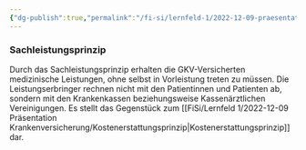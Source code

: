 ```yaml
---
{"dg-publish":true,"permalink":"/fi-si/lernfeld-1/2022-12-09-praesentation-krankenversicherung/sachleistungsprinzip/"}
---
```



### Sachleistungsprinzip

Durch das Sachleistungsprinzip erhalten die GKV-Versicherten medizinische Leistungen, ohne selbst in Vorleistung treten zu müssen. 
Die Leistungserbringer rechnen nicht mit den Patientinnen und Patienten ab, sondern mit den Krankenkassen beziehungsweise Kassenärztlichen Vereinigungen.
Es stellt das Gegenstück zum [[FiSi/Lernfeld 1/2022-12-09 Präsentation Krankenversicherung/Kostenerstattungsprinzip\|Kostenerstattungsprinzip]] dar.
